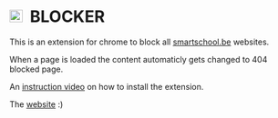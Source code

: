 <h1><img src="https://user-images.githubusercontent.com/85669046/160347261-341fc031-9e8a-4c63-a476-1d2e530b6eed.png" width="22.5px">&nbsp; BLOCKER</h1>

<p>This is an extension for chrome to block all <a href="https://www.smartschool.be/">smartschool.be</a> websites.</p>

<p>When a page is loaded the content automaticly gets changed to  404 blocked page.</p>

<p>An <a href="https://youtu.be/_y5q0h5KMXY">instruction video</a> on how to install the extension.</p>

<p>The <a href="https://blocker-extension.repl.co/">website</a> :)</p>

